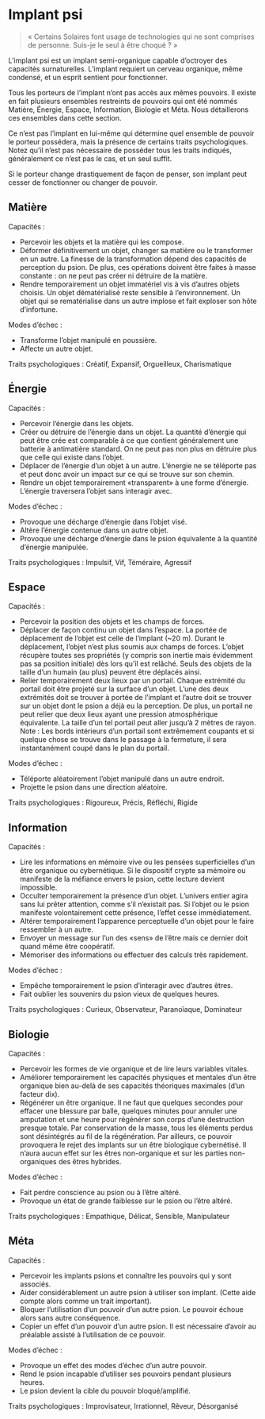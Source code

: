 # Implant psi
> « Certains Solaires font usage de technologies qui ne sont comprises de personne. Suis-je le seul à être choqué ? »

L’implant psi est un implant semi-organique capable d’octroyer des capacités surnaturelles. L’implant requiert un cerveau organique, même condensé, et un esprit sentient pour fonctionner.

Tous les porteurs de l’implant n’ont pas accès aux mêmes pouvoirs. Il existe en fait plusieurs ensembles restreints de pouvoirs qui ont été nommés Matière, Énergie, Espace, Information, Biologie et Méta. Nous détaillerons ces ensembles dans cette section.

Ce n’est pas l’implant en lui-même qui détermine quel ensemble de pouvoir le porteur possédera, mais la présence de certains traits psychologiques. Notez qu’il n’est pas nécessaire de posséder tous les traits indiqués, généralement ce n’est pas le cas, et un seul suffit.

Si le porteur change drastiquement de façon de penser, son implant peut cesser de fonctionner ou changer de pouvoir.

## Matière
Capacités :
* Percevoir les objets et la matière qui les compose.
* Déformer définitivement un objet, changer sa matière ou le transformer en un autre. La finesse de la transformation dépend des capacités de perception du psion. De plus, ces opérations doivent être faites à masse constante : on ne peut pas créer ni détruire de la matière.
* Rendre temporairement un objet immatériel vis à vis d’autres objets choisis. Un objet dématérialisé reste sensible à l’environnement. Un objet qui se rematérialise dans un autre implose et fait exploser son hôte d’infortune.

Modes d’échec :
* Transforme l’objet manipulé en poussière.
* Affecte un autre objet.

Traits psychologiques : Créatif, Expansif, Orgueilleux, Charismatique

## Énergie
Capacités :
* Percevoir l’énergie dans les objets.
* Créer ou détruire de l’énergie dans un objet. La quantité d’énergie qui peut être crée est comparable à ce que contient généralement une batterie à antimatière standard. On ne peut pas non plus en détruire plus que celle qui existe dans l’objet.
* Déplacer de l’énergie d’un objet à un autre. L’énergie ne se téléporte pas et peut donc avoir un impact sur ce qui se trouve sur son chemin.
* Rendre un objet temporairement «transparent» à une forme d’énergie. L’énergie traversera l’objet sans interagir avec.

Modes d’échec :
* Provoque une décharge d’énergie dans l’objet visé.
* Altère l’énergie contenue dans un autre objet.
* Provoque une décharge d’énergie dans le psion équivalente à la quantité d’énergie manipulée.

Traits psychologiques : Impulsif, Vif, Téméraire, Agressif

## Espace
Capacités :
* Percevoir la position des objets et les champs de forces.
* Déplacer de façon continu un objet dans l’espace. La portée de déplacement de l’objet est celle de l’implant (~20 m). Durant le déplacement, l’objet n’est plus soumis aux champs de forces. L’objet récupère toutes ses propriétés (y compris son inertie mais évidemment pas sa position initiale) dès lors qu’il est relâché. Seuls des objets de la taille d’un humain (au plus) peuvent être déplacés ainsi.
* Relier temporairement deux lieux par un portail. Chaque extrémité du portail doit être projeté sur la surface d’un objet. L’une des deux extrémités doit se trouver à portée de l’implant et l’autre doit se trouver sur un objet dont le psion a déjà eu la perception. De plus, un portail ne peut relier que deux lieux ayant une pression atmosphérique équivalente. La taille d’un tel portail peut aller jusqu’à 2 mètres de rayon. Note : Les bords intérieurs d’un portail sont extrêmement coupants et si quelque chose se trouve dans le passage à la fermeture, il sera instantanément coupé dans le plan du portail.

Modes d’échec :
* Téléporte aléatoirement l’objet manipulé dans un autre endroit.
* Projette le psion dans une direction aléatoire.

Traits psychologiques : Rigoureux, Précis, Réfléchi, Rigide

## Information
Capacités :
* Lire les informations en mémoire vive ou les pensées superficielles d’un être organique ou cybernétique. Si le dispositif crypte sa mémoire ou manifeste de la méfiance envers le psion, cette lecture devient impossible.
* Occulter temporairement la présence d’un objet. L’univers entier agira sans lui prêter attention, comme s’il n’existait pas. Si l’objet ou le psion manifeste volontairement cette présence, l’effet cesse immédiatement.
* Altérer temporairement l’apparence perceptuelle d’un objet pour le faire ressembler à un autre.
* Envoyer un message sur l’un des «sens» de l’être mais ce dernier doit quand même être coopératif.
* Mémoriser des informations ou effectuer des calculs très rapidement.

Modes d’échec :
* Empêche temporairement le psion d’interagir avec d’autres êtres.
* Fait oublier les souvenirs du psion vieux de quelques heures.

Traits psychologiques : Curieux, Observateur, Paranoïaque, Dominateur

## Biologie
Capacités :
* Percevoir les formes de vie organique et de lire leurs variables vitales.
* Améliorer temporairement les capacités physiques et mentales d’un être organique bien au-delà de ses capacités théoriques maximales (d’un facteur dix).
* Régénérer un être organique. Il ne faut que quelques secondes pour effacer une blessure par balle, quelques minutes pour annuler une amputation et une heure pour régénérer son corps d’une destruction presque totale. Par conservation de la masse, tous les éléments perdus sont désintégrés au fil de la régénération. Par ailleurs, ce pouvoir provoquera le rejet des implants sur un être biologique cybernétisé. Il n’aura aucun effet sur les êtres non-organique et sur les parties non-organiques des êtres hybrides.

Modes d’échec :
* Fait perdre conscience au psion ou à l’être altéré.
* Provoque un état de grande faiblesse sur le psion ou l’être altéré.

Traits psychologiques : Empathique, Délicat, Sensible, Manipulateur

## Méta
Capacités :
* Percevoir les implants psions et connaître les pouvoirs qui y sont associés.
* Aider considérablement un autre psion à utiliser son implant. (Cette aide compte alors comme un trait important).
* Bloquer l’utilisation d’un pouvoir d’un autre psion. Le pouvoir échoue alors sans autre conséquence.
* Copier un effet d’un pouvoir d’un autre psion. Il est nécessaire d’avoir au préalable assisté à l’utilisation de ce pouvoir.

Modes d’échec :
* Provoque un effet des modes d’échec d’un autre pouvoir.
* Rend le psion incapable d’utiliser ses pouvoirs pendant plusieurs heures.
* Le psion devient la cible du pouvoir bloqué/amplifié.

Traits psychologiques : Improvisateur, Irrationnel, Rêveur, Désorganisé